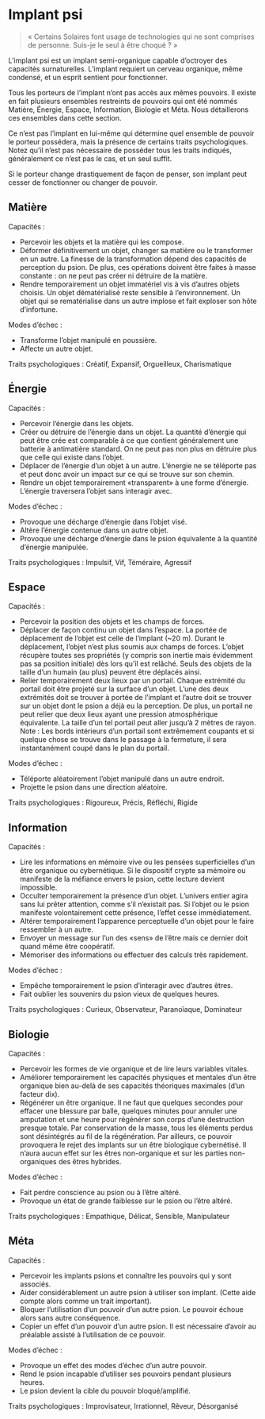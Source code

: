 # Implant psi
> « Certains Solaires font usage de technologies qui ne sont comprises de personne. Suis-je le seul à être choqué ? »

L’implant psi est un implant semi-organique capable d’octroyer des capacités surnaturelles. L’implant requiert un cerveau organique, même condensé, et un esprit sentient pour fonctionner.

Tous les porteurs de l’implant n’ont pas accès aux mêmes pouvoirs. Il existe en fait plusieurs ensembles restreints de pouvoirs qui ont été nommés Matière, Énergie, Espace, Information, Biologie et Méta. Nous détaillerons ces ensembles dans cette section.

Ce n’est pas l’implant en lui-même qui détermine quel ensemble de pouvoir le porteur possédera, mais la présence de certains traits psychologiques. Notez qu’il n’est pas nécessaire de posséder tous les traits indiqués, généralement ce n’est pas le cas, et un seul suffit.

Si le porteur change drastiquement de façon de penser, son implant peut cesser de fonctionner ou changer de pouvoir.

## Matière
Capacités :
* Percevoir les objets et la matière qui les compose.
* Déformer définitivement un objet, changer sa matière ou le transformer en un autre. La finesse de la transformation dépend des capacités de perception du psion. De plus, ces opérations doivent être faites à masse constante : on ne peut pas créer ni détruire de la matière.
* Rendre temporairement un objet immatériel vis à vis d’autres objets choisis. Un objet dématérialisé reste sensible à l’environnement. Un objet qui se rematérialise dans un autre implose et fait exploser son hôte d’infortune.

Modes d’échec :
* Transforme l’objet manipulé en poussière.
* Affecte un autre objet.

Traits psychologiques : Créatif, Expansif, Orgueilleux, Charismatique

## Énergie
Capacités :
* Percevoir l’énergie dans les objets.
* Créer ou détruire de l’énergie dans un objet. La quantité d’énergie qui peut être crée est comparable à ce que contient généralement une batterie à antimatière standard. On ne peut pas non plus en détruire plus que celle qui existe dans l’objet.
* Déplacer de l’énergie d’un objet à un autre. L’énergie ne se téléporte pas et peut donc avoir un impact sur ce qui se trouve sur son chemin.
* Rendre un objet temporairement «transparent» à une forme d’énergie. L’énergie traversera l’objet sans interagir avec.

Modes d’échec :
* Provoque une décharge d’énergie dans l’objet visé.
* Altère l’énergie contenue dans un autre objet.
* Provoque une décharge d’énergie dans le psion équivalente à la quantité d’énergie manipulée.

Traits psychologiques : Impulsif, Vif, Téméraire, Agressif

## Espace
Capacités :
* Percevoir la position des objets et les champs de forces.
* Déplacer de façon continu un objet dans l’espace. La portée de déplacement de l’objet est celle de l’implant (~20 m). Durant le déplacement, l’objet n’est plus soumis aux champs de forces. L’objet récupère toutes ses propriétés (y compris son inertie mais évidemment pas sa position initiale) dès lors qu’il est relâché. Seuls des objets de la taille d’un humain (au plus) peuvent être déplacés ainsi.
* Relier temporairement deux lieux par un portail. Chaque extrémité du portail doit être projeté sur la surface d’un objet. L’une des deux extrémités doit se trouver à portée de l’implant et l’autre doit se trouver sur un objet dont le psion a déjà eu la perception. De plus, un portail ne peut relier que deux lieux ayant une pression atmosphérique équivalente. La taille d’un tel portail peut aller jusqu’à 2 mètres de rayon. Note : Les bords intérieurs d’un portail sont extrêmement coupants et si quelque chose se trouve dans le passage à la fermeture, il sera instantanément coupé dans le plan du portail.

Modes d’échec :
* Téléporte aléatoirement l’objet manipulé dans un autre endroit.
* Projette le psion dans une direction aléatoire.

Traits psychologiques : Rigoureux, Précis, Réfléchi, Rigide

## Information
Capacités :
* Lire les informations en mémoire vive ou les pensées superficielles d’un être organique ou cybernétique. Si le dispositif crypte sa mémoire ou manifeste de la méfiance envers le psion, cette lecture devient impossible.
* Occulter temporairement la présence d’un objet. L’univers entier agira sans lui prêter attention, comme s’il n’existait pas. Si l’objet ou le psion manifeste volontairement cette présence, l’effet cesse immédiatement.
* Altérer temporairement l’apparence perceptuelle d’un objet pour le faire ressembler à un autre.
* Envoyer un message sur l’un des «sens» de l’être mais ce dernier doit quand même être coopératif.
* Mémoriser des informations ou effectuer des calculs très rapidement.

Modes d’échec :
* Empêche temporairement le psion d’interagir avec d’autres êtres.
* Fait oublier les souvenirs du psion vieux de quelques heures.

Traits psychologiques : Curieux, Observateur, Paranoïaque, Dominateur

## Biologie
Capacités :
* Percevoir les formes de vie organique et de lire leurs variables vitales.
* Améliorer temporairement les capacités physiques et mentales d’un être organique bien au-delà de ses capacités théoriques maximales (d’un facteur dix).
* Régénérer un être organique. Il ne faut que quelques secondes pour effacer une blessure par balle, quelques minutes pour annuler une amputation et une heure pour régénérer son corps d’une destruction presque totale. Par conservation de la masse, tous les éléments perdus sont désintégrés au fil de la régénération. Par ailleurs, ce pouvoir provoquera le rejet des implants sur un être biologique cybernétisé. Il n’aura aucun effet sur les êtres non-organique et sur les parties non-organiques des êtres hybrides.

Modes d’échec :
* Fait perdre conscience au psion ou à l’être altéré.
* Provoque un état de grande faiblesse sur le psion ou l’être altéré.

Traits psychologiques : Empathique, Délicat, Sensible, Manipulateur

## Méta
Capacités :
* Percevoir les implants psions et connaître les pouvoirs qui y sont associés.
* Aider considérablement un autre psion à utiliser son implant. (Cette aide compte alors comme un trait important).
* Bloquer l’utilisation d’un pouvoir d’un autre psion. Le pouvoir échoue alors sans autre conséquence.
* Copier un effet d’un pouvoir d’un autre psion. Il est nécessaire d’avoir au préalable assisté à l’utilisation de ce pouvoir.

Modes d’échec :
* Provoque un effet des modes d’échec d’un autre pouvoir.
* Rend le psion incapable d’utiliser ses pouvoirs pendant plusieurs heures.
* Le psion devient la cible du pouvoir bloqué/amplifié.

Traits psychologiques : Improvisateur, Irrationnel, Rêveur, Désorganisé